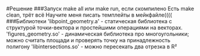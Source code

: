 #Решение
###Запуск
    make all или make run, если скомпилено
    Есть make clean, трёт всё
    Научите меня писать темплейты в мейкфайле((((
###Библиотеки
'libpoint_geometry.a' - статическая библиотека с структурой точки-вектора и простейшими операциями на векторах.
'figures_geometry.so' - динамическая библиотека про многоугольники; можно считать площади и проверять точку на принадлежность полигону
'libintersections.so' - можно пересекать два отрезка в R²